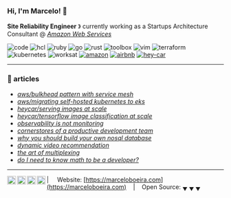 ### Hi, I'm Marcelo! 🐙

**Site Reliability Engineer** &#12299; currently working as a Startups Architecture Consultant @ _[Amazon Web Services](https://aws.amazon.com)_

![code](https://img.shields.io/static/v1?label=&message=code:&color=555&style=flat-square)
![hcl](https://img.shields.io/static/v1?logo=terraform&label=&message=hcl&color=111&logoColor=AAA&style=flat-square)
![ruby](https://img.shields.io/static/v1?logo=ruby&label=&message=ruby&color=111&logoColor=AAA&style=flat-square)
![go](https://img.shields.io/static/v1?logo=go&label=&message=golang&color=111&logoColor=AAA&style=flat-square)
![rust](https://img.shields.io/static/v1?logo=rust&label=&message=rust&color=111&logoColor=AAA&style=flat-square)
![toolbox](https://img.shields.io/static/v1?label=&message=toolbox:&color=555&style=flat-square)
![vim](https://img.shields.io/static/v1?logo=vim&label=&message=vim&color=111&logoColor=AAA&style=flat-square)
![terraform](https://img.shields.io/static/v1?logo=terraform&label=&message=terraform&color=111&logoColor=AAA&style=flat-square)
![kubernetes](https://img.shields.io/static/v1?logo=kubernetes&label=&message=kubernetes&color=111&logoColor=AAA&style=flat-square)
![worksat](https://img.shields.io/static/v1?label=&message=work:&color=555&style=flat-square)
[![amazon](https://img.shields.io/static/v1?logo=amazon&label=&message=aws&color=111&style=flat-square)](https://aws.amazon.com)
[![airbnb](https://img.shields.io/static/v1?logo=airbnb&label=&message=airbnb&color=111&style=flat-square)](https://airbnb.com)
[![hey-car](https://img.shields.io/static/v1?logo=-&label=&message=startups&color=111&style=flat-square)](https://hey.car)

----

### 📰 articles

* [_aws/bulkhead pattern with service mesh_](https://amzn.to/3xjURqO)
* [_aws/migrating self-hosted kubernetes to eks_](https://bit.ly/KOPS2EKS)
* [_heycar/serving images at scale_](https://bit.ly/35sM9ut)
* [_heycar/tensorflow image classification at scale_](https://bit.ly/3cEpD5D)
* [_observability is not monitoring_](https://bit.ly/35c7Aj4)
* [_cornerstores of a productive development team_](https://bit.ly/3xcjeq0)
* [_why you should build your own nosql database_](https://bit.ly/3wvWvVW)
* [_dynamic video recommendation_](https://bit.ly/2TsbNfK)
* [_the art of multiplexing_](https://bit.ly/3pTVkNS)
* [_do I need to know math to be a developer?_](https://bit.ly/3wkGQbY)

----

<a href="https://linkedin.com/in/marceloboeira">
  <img align="left" alt="Marcelo's LinkedIn" width="20px" src="https://cdn.jsdelivr.net/npm/simple-icons@v3/icons/linkedin.svg" />
</a>
<a href="https://www.instagram.com/marceloboeira_/">
  <img align="left" alt="Marcelos's Instagram" width="20px" src="https://cdn.jsdelivr.net/npm/simple-icons@v3/icons/instagram.svg" />
</a>
<a href="https://medium.com/@marceloboeira">
  <img align="left" alt="Marcelos's Medium" width="20px" src="https://cdn.jsdelivr.net/npm/simple-icons@v3/icons/medium.svg" />
</a>
<a href="http://soundcloud.com/marceloboeira">
  <img align="left" alt="Marcelos's SoundCloud" width="20px" src="https://cdn.jsdelivr.net/npm/simple-icons@v3/icons/soundcloud.svg" />
</a>

| &nbsp;&nbsp;&nbsp; Website: [https://marceloboeira.com](https://marceloboeira.com) &nbsp;&nbsp;&nbsp;|&nbsp;&nbsp;&nbsp; Open Source: <sub>&#9660; &#9660; &#9660;</sub>
